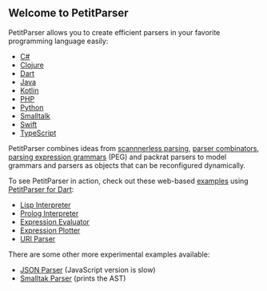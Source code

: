 ## Welcome to PetitParser

PetitParser allows you to create efficient parsers in your favorite programming language easily:

- [C#](https://github.com/RichoM/dotnet.PetitParser)
- [Clojure](https://github.com/RichoM/clj-petitparser)
- [Dart](https://github.com/petitparser/dart-petitparser)
- [Java](https://github.com/petitparser/java-petitparser)
- [Kotlin](https://github.com/petitparser/kotlin-petitparser)
- [PHP](https://github.com/mindplay-dk/petitparserphp)
- [Python](https://github.com/profMagija/py-petitparser)
- [Smalltalk](https://www.lukas-renggli.ch/smalltalk/helvetia/petitparser)
- [Swift](https://github.com/philipparndt/swift-petitparser)
- [TypeScript](https://github.com/mindplay-dk/petitparser-ts)

PetitParser combines ideas from [scannnerless parsing](https://en.wikipedia.org/wiki/Scannerless_parsing), [parser combinators](https://en.wikipedia.org/wiki/Parser_combinator), [parsing expression grammars](https://en.wikipedia.org/wiki/Parsing_expression_grammar) (PEG) and packrat parsers to model grammars and parsers as objects that can be reconfigured dynamically.

To see PetitParser in action, check out these web-based [examples](https://github.com/petitparser/dart-petitparser-examples) using [PetitParser for Dart](https://github.com/petitparser/dart-petitparser):

- [Lisp Interpreter](/examples/lisp/lisp.html)
- [Prolog Interpreter](/examples/prolog/prolog.html)
- [Expression Evaluator](/examples/math/eval.html)
- [Expression Plotter](/examples/math/plot.html)
- [URI Parser](/examples/uri/uri.html)

There are some other more experimental examples available:

- [JSON Parser](/examples/json/json.html) (JavaScript version is slow)
- [Smalltak Parser](/examples/smalltalk/smalltalk.html) (prints the AST)

